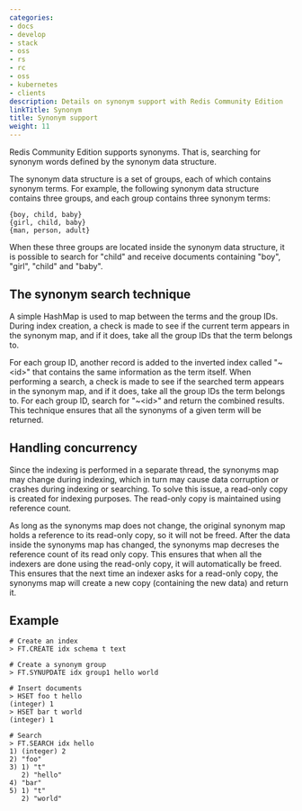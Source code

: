 ```yaml
---
categories:
- docs
- develop
- stack
- oss
- rs
- rc
- oss
- kubernetes
- clients
description: Details on synonym support with Redis Community Edition
linkTitle: Synonym
title: Synonym support
weight: 11
---
```


Redis Community Edition supports synonyms. That is, searching for synonym words defined by the synonym data structure.

The synonym data structure is a set of groups, each of which contains synonym terms. For example, the following synonym data structure contains three groups, and each group contains three synonym terms:

```
{boy, child, baby}
{girl, child, baby}
{man, person, adult}
```

When these three groups are located inside the synonym data structure, it is possible to search for "child" and receive documents containing "boy", "girl", "child" and "baby".

## The synonym search technique

A simple HashMap is used to map between the terms and the group IDs. During index creation, a check is made to see if the current term appears in the synonym map, and if it does, take all the group IDs that the term belongs to.

For each group ID, another record is added to the inverted index called "\~\<id\>" that contains the same information as the term itself. When performing a search, a check is made to see if the searched term appears in the synonym map, and if it does, take all the group IDs the term belongs to. For each group ID, search for "\~\<id\>" and return the combined results. This technique ensures that all the synonyms of a given term will be returned.

## Handling concurrency

Since the indexing is performed in a separate thread, the synonyms map may change during indexing, which in turn may cause data corruption or crashes during indexing or searching. To solve this issue, a read-only copy is created for indexing purposes. The read-only copy is maintained using reference count.

As long as the synonyms map does not change, the original synonym map holds a reference to its read-only copy, so it will not be freed. After the data inside the synonyms map has changed, the synonyms map decreses the reference count of its read only copy. This ensures that when all the indexers are done using the read-only copy, it will automatically be freed. This ensures that the next time an indexer asks for a read-only copy, the synonyms map will create a new copy (containing the new data) and return it.

## Example

```
# Create an index
> FT.CREATE idx schema t text

# Create a synonym group 
> FT.SYNUPDATE idx group1 hello world

# Insert documents
> HSET foo t hello
(integer) 1
> HSET bar t world
(integer) 1

# Search
> FT.SEARCH idx hello
1) (integer) 2
2) "foo"
3) 1) "t"
   2) "hello"
4) "bar"
5) 1) "t"
   2) "world"
```
